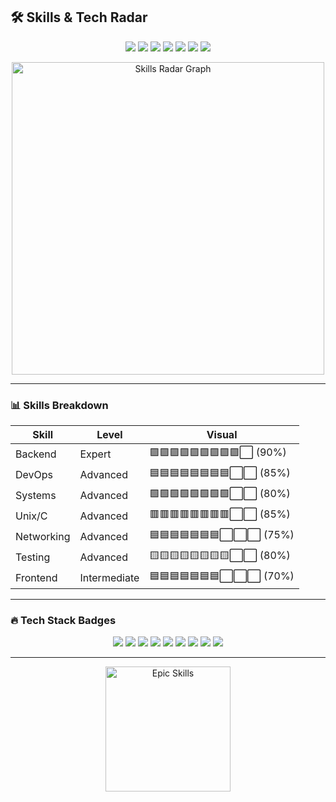 ## 🛠️ Skills & Tech Radar

<p align="center">
  <img src="https://img.shields.io/badge/Backend-90%25-7F00FF?style=for-the-badge" />
  <img src="https://img.shields.io/badge/DevOps-85%25-2962FF?style=for-the-badge" />
  <img src="https://img.shields.io/badge/Frontend-70%25-00E5FF?style=for-the-badge" />
  <img src="https://img.shields.io/badge/Systems-80%25-00BFA6?style=for-the-badge" />
  <img src="https://img.shields.io/badge/Networking-75%25-00C853?style=for-the-badge" />
  <img src="https://img.shields.io/badge/Testing-80%25-FFB300?style=for-the-badge" />
  <img src="https://img.shields.io/badge/Unix/C-85%25-FF3B30?style=for-the-badge" />
</p>

<p align="center">
  <img src="https://quickchart.io/chart?c={type:'radar',data:{labels:['Backend','DevOps','Frontend','Systems','Networking','Testing','Unix/C'],datasets:[{label:'Skill Level',data:[90,85,70,80,75,80,85],backgroundColor:'rgba(127,0,255,0.2)',borderColor:'rgba(0,229,255,1)'}]},options:{scale:{angleLines:{color:'#7F00FF'},pointLabels:{color:'#00E5FF'}},plugins:{legend:{display:false}}}}" width="500" alt="Skills Radar Graph"/>
</p>

---

### 📊 Skills Breakdown

| Skill      | Level         | Visual       |
|------------|--------------|--------------|
| Backend    | Expert       | 🟪🟪🟪🟪🟪🟪🟪🟪🟪⬜️ (90%) |
| DevOps     | Advanced     | 🟦🟦🟦🟦🟦🟦🟦🟦⬜️⬜️ (85%) |
| Systems    | Advanced     | 🟩🟩🟩🟩🟩🟩🟩🟩⬜️⬜️ (80%) |
| Unix/C     | Advanced     | 🟥🟥🟥🟥🟥🟥🟥🟥⬜️⬜️ (85%) |
| Networking | Advanced     | 🟦🟦🟦🟦🟦🟦🟦⬜️⬜️⬜️ (75%) |
| Testing    | Advanced     | 🟨🟨🟨🟨🟨🟨🟨🟨⬜️⬜️ (80%) |
| Frontend   | Intermediate | 🟦🟦🟦🟦🟦🟦🟦⬜️⬜️⬜️ (70%) |

---

### 🔥 Tech Stack Badges

<p align="center">
  <img src="https://img.shields.io/badge/C-263238?style=for-the-badge&logo=c&logoColor=white"/>
  <img src="https://img.shields.io/badge/Unix-263238?style=for-the-badge&logo=linux&logoColor=white"/>
  <img src="https://img.shields.io/badge/Node.js-263238?style=for-the-badge&logo=node.js&logoColor=white"/>
  <img src="https://img.shields.io/badge/Docker-263238?style=for-the-badge&logo=docker&logoColor=white"/>
  <img src="https://img.shields.io/badge/GitHub%20Actions-2088FF?style=for-the-badge&logo=githubactions&logoColor=white"/>
  <img src="https://img.shields.io/badge/React-00E5FF?style=for-the-badge&logo=react&logoColor=white"/>
  <img src="https://img.shields.io/badge/Tailwind-00E5FF?style=for-the-badge&logo=tailwindcss&logoColor=white"/>
  <img src="https://img.shields.io/badge/Astro-7F00FF?style=for-the-badge&logo=astro&logoColor=white"/>
  <img src="https://img.shields.io/badge/PostgreSQL-2962FF?style=for-the-badge&logo=postgresql&logoColor=white"/>
</p>

---

<p align="center">
  <img src="https://media.giphy.com/media/xT9IgzoKnwFNmISR8I/giphy.gif" width="200" alt="Epic Skills"/>
</p>
